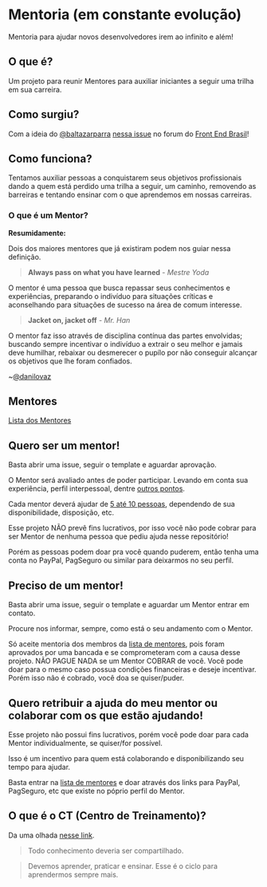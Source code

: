 # Mentoria (em constante evolução)
Mentoria para ajudar novos desenvolvedores irem ao infinito e além!

## O que é?

Um projeto para reunir Mentores para auxiliar iniciantes a seguir uma trilha em sua carreira.

## Como surgiu?

Com a ideia do [@baltazarparra](https://github.com/baltazarparra) [nessa issue](https://github.com/frontendbr/open-source/issues/5) no forum do [Front End Brasil](https://github.com/frontendbr)!

## Como funciona?

Tentamos auxiliar pessoas a conquistarem seus objetivos profissionais dando a quem está perdido uma trilha a seguir, um caminho, removendo as barreiras e tentando ensinar com o que aprendemos em nossas carreiras.

### O que é um Mentor?

**Resumidamente:**

Dois dos maiores mentores que já existiram podem nos guiar nessa definição.

> **Always pass on what you have learned** - *Mestre Yoda*

O mentor é uma pessoa que busca repassar seus conhecimentos e experiências, preparando o indivíduo para situações críticas e aconselhando para situações de sucesso na área de comum interesse.

> **Jacket on, jacket off** - *Mr. Han*

O mentor faz isso através de disciplina contínua das partes envolvidas; buscando sempre incentivar o indivíduo a extrair o seu melhor e jamais deve humilhar, rebaixar ou desmerecer o pupílo por não conseguir alcançar os objetivos que lhe foram confiados.

~[@danilovaz](https://github.com/training-center/mentoria/issues/1#issuecomment-207592225)

## Mentores

[Lista dos Mentores](/mentores)

## Quero ser um mentor!

Basta abrir uma issue, seguir o template e aguardar aprovação.

O Mentor será avaliado antes de poder participar. Levando em conta sua experiência, perfil interpessoal, dentre [outros pontos](https://github.com/training-center/mentoria/issues/1).

Cada mentor deverá ajudar de [5 até 10 pessoas](https://github.com/training-center/mentoria/issues/2), dependendo de sua disponibilidade, disposição, etc.

Esse projeto NÃO prevê fins lucrativos, por isso você não pode cobrar para ser Mentor de nenhuma pessoa que pediu ajuda nesse repositório!

Porém as pessoas podem doar pra você quando puderem, então tenha uma conta no PayPal, PagSeguro ou similar para deixarmos no seu perfil.

## Preciso de um mentor!

Basta abrir uma issue, seguir o template e aguardar um Mentor entrar em contato.

Procure nos informar, sempre, como está o seu andamento com o Mentor.

Só aceite mentoria dos membros da [lista de mentores](/mentores), pois foram aprovados por uma bancada e se comprometeram com a causa desse projeto. NÃO PAGUE NADA se um Mentor COBRAR de você. Você pode doar para o mesmo caso possua condições financeiras e deseje incentivar. Porém isso não é cobrado, você doa se quiser/puder.

## Quero retribuir a ajuda do meu mentor ou colaborar com os que estão ajudando!

Esse projeto não possui fins lucrativos, porém você pode doar para cada Mentor individualmente, se quiser/for possível.

Isso é um incentivo para quem está colaborando e disponibilizando seu tempo para ajudar.

Basta entrar na [lista de mentores](/mentores) e doar através dos links para PayPal, PagSeguro, etc que existe no póprio perfil do Mentor.

## O que é o CT (Centro de Treinamento)?

Da uma olhada [nesse link](https://github.com/training-center/sobre).

> Todo conhecimento deveria ser compartilhado.

> Devemos aprender, praticar e ensinar. Esse é o ciclo para aprendermos sempre mais.
